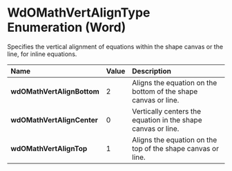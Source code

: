 
# WdOMathVertAlignType Enumeration (Word)

Specifies the vertical alignment of equations within the shape canvas or the line, for inline equations.



|**Name**|**Value**|**Description**|
|:-----|:-----|:-----|
|**wdOMathVertAlignBottom**|2|Aligns the equation on the bottom of the shape canvas or line.|
|**wdOMathVertAlignCenter**|0|Vertically centers the equation in the shape canvas or line.|
|**wdOMathVertAlignTop**|1|Aligns the equation on the top of the shape canvas or line.|
